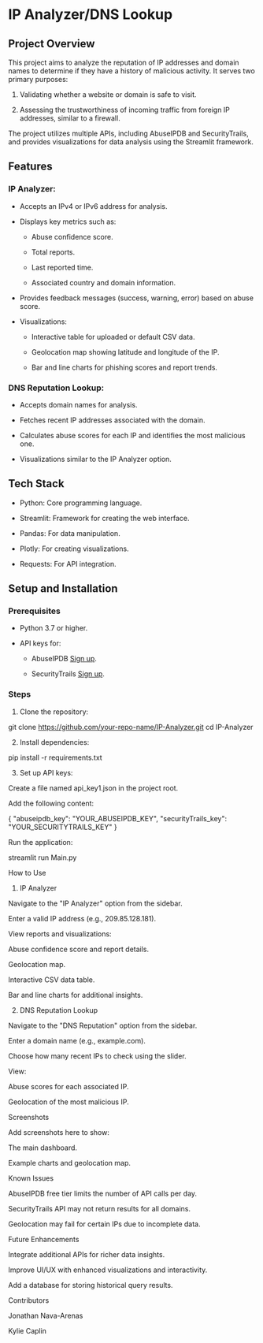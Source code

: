 # IP Analyzer/DNS Lookup

## Project Overview

This project aims to analyze the reputation of IP addresses and domain names to determine if they have a history of malicious activity. It serves two primary purposes:

1. Validating whether a website or domain is safe to visit.

2. Assessing the trustworthiness of incoming traffic from foreign IP addresses, similar to a firewall.

The project utilizes multiple APIs, including AbuseIPDB and SecurityTrails, and provides visualizations for data analysis using the Streamlit framework.

## Features

### IP Analyzer:

* Accepts an IPv4 or IPv6 address for analysis.

* Displays key metrics such as:

  - Abuse confidence score.

  - Total reports.

  - Last reported time.

  - Associated country and domain information.

* Provides feedback messages (success, warning, error) based on abuse score.

* Visualizations:

  - Interactive table for uploaded or default CSV data.

  - Geolocation map showing latitude and longitude of the IP.

  - Bar and line charts for phishing scores and report trends.

### DNS Reputation Lookup:

* Accepts domain names for analysis.

* Fetches recent IP addresses associated with the domain.

* Calculates abuse scores for each IP and identifies the most malicious one.

* Visualizations similar to the IP Analyzer option.

## Tech Stack

* Python: Core programming language.

* Streamlit: Framework for creating the web interface.

* Pandas: For data manipulation.

* Plotly: For creating visualizations.

* Requests: For API integration.

## Setup and Installation

### Prerequisites

* Python 3.7 or higher.

* API keys for:

  - AbuseIPDB [Sign up](https://www.abuseipdb.com/).

  - SecurityTrails [Sign up](https://securitytrails.com/).

### Steps

1. Clone the repository:

git clone https://github.com/your-repo-name/IP-Analyzer.git
cd IP-Analyzer

2. Install dependencies:

pip install -r requirements.txt

3. Set up API keys:

Create a file named api_key1.json in the project root.

Add the following content:

{
    "abuseipdb_key": "YOUR_ABUSEIPDB_KEY",
    "securityTrails_key": "YOUR_SECURITYTRAILS_KEY"
}

Run the application:

streamlit run Main.py

How to Use

1. IP Analyzer

Navigate to the "IP Analyzer" option from the sidebar.

Enter a valid IP address (e.g., 209.85.128.181).

View reports and visualizations:

Abuse confidence score and report details.

Geolocation map.

Interactive CSV data table.

Bar and line charts for additional insights.

2. DNS Reputation Lookup

Navigate to the "DNS Reputation" option from the sidebar.

Enter a domain name (e.g., example.com).

Choose how many recent IPs to check using the slider.

View:

Abuse scores for each associated IP.

Geolocation of the most malicious IP.

Screenshots

Add screenshots here to show:

The main dashboard.

Example charts and geolocation map.

Known Issues

AbuseIPDB free tier limits the number of API calls per day.

SecurityTrails API may not return results for all domains.

Geolocation may fail for certain IPs due to incomplete data.

Future Enhancements

Integrate additional APIs for richer data insights.

Improve UI/UX with enhanced visualizations and interactivity.

Add a database for storing historical query results.

Contributors

Jonathan Nava-Arenas

Kylie Caplin


